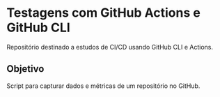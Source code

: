 # Testagens com GitHub Actions e GitHub CLI 

Repositório destinado a estudos de CI/CD usando GitHub CLI e Actions. 

## Objetivo
Script para capturar dados e métricas de um repositório no GitHub.
